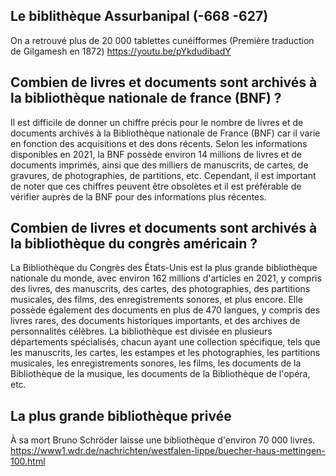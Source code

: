## Le biblithèque Assurbanipal (-668 -627)
On a retrouvé plus de 20 000 tablettes cunéifformes (Première traduction de Gilgamesh en 1872) https://youtu.be/pYkdudibadY

## Combien de livres et documents sont archivés à la bibliothèque nationale de france (BNF) ?

Il est difficile de donner un chiffre précis pour le nombre de livres et de documents archivés à la Bibliothèque nationale de France (BNF) car il varie en fonction des acquisitions et des dons récents. Selon les informations disponibles en 2021, la BNF possède environ 14 millions de livres et de documents imprimés, ainsi que des milliers de manuscrits, de cartes, de gravures, de photographies, de partitions, etc. Cependant, il est important de noter que ces chiffres peuvent être obsolètes et il est préférable de vérifier auprès de la BNF pour des informations plus récentes.

## Combien de livres et documents sont archivés à la bibliothèque du congrès américain ?

La Bibliothèque du Congrès des États-Unis est la plus grande bibliothèque nationale du monde, avec environ 162 millions d'articles en 2021, y compris des livres, des manuscrits, des cartes, des photographies, des partitions musicales, des films, des enregistrements sonores, et plus encore. Elle possède également des documents en plus de 470 langues, y compris des livres rares, des documents historiques importants, et des archives de personnalités célèbres. La bibliothèque est divisée en plusieurs départements spécialisés, chacun ayant une collection spécifique, tels que les manuscrits, les cartes, les estampes et les photographies, les partitions musicales, les enregistrements sonores, les films, les documents de la Bibliothèque de la musique, les documents de la Bibliothèque de l'opéra, etc.

## La plus grande bibliothèque privée
À sa mort Bruno Schröder laisse une bibliothèque d'environ 70 000 livres.
https://www1.wdr.de/nachrichten/westfalen-lippe/buecher-haus-mettingen-100.html